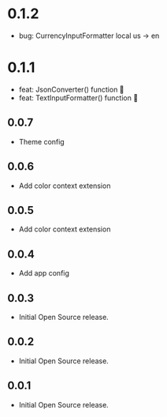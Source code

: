 # 0.1.2
* bug: CurrencyInputFormatter local us -> en

# 0.1.1
* feat: JsonConverter() function 🎉
* feat: TextInputFormatter() function 🎉

## 0.0.7
* Theme config

## 0.0.6
* Add color context extension

## 0.0.5
* Add color context extension

## 0.0.4
* Add app config

## 0.0.3
* Initial Open Source release.

## 0.0.2
* Initial Open Source release.

## 0.0.1
* Initial Open Source release.